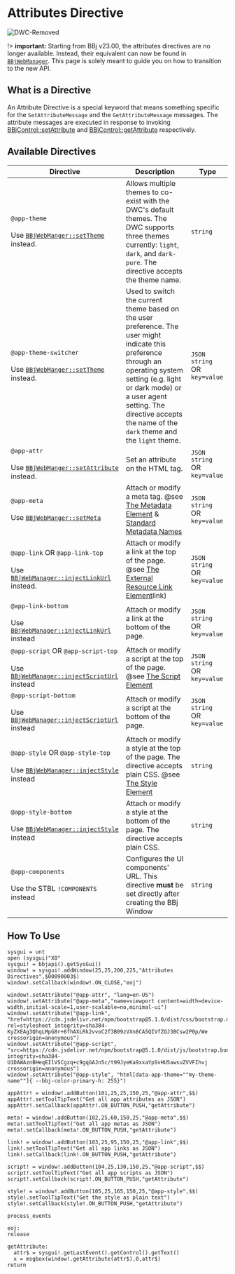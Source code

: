 # Attributes Directive


![DWC-Removed](https://img.shields.io/badge/DWC-Removed-red)

!> **important:** Starting from BBj v23.00, the attributes directives are no longer available. Instead, their equivalent can now be found in [`BBjWebManager`](https://documentation.basis.cloud/BASISHelp/WebHelp/bui/BBjBuiManager/bbjbuimanager.htm). This page is solely meant to guide you on how to transition to the new API.

## What is a Directive

An Attribute Directive is a special keyword that means something specific for the `SetAttributeMessage` and the `GetAttributeMessage` messages. The attribute messages are executed in response to invoking [BBjControl::setAttribute](https://documentation.basis.cloud/BASISHelp/WebHelp/bbjobjects/SysGui/bbjcontrol/BBjControl_setAttribute.htm) and [BBjControl::getAttribute](https://documentation.basis.cloud/BASISHelp/WebHelp/bbjobjects/SysGui/bbjcontrol/BBjControl_getAttribute.htm) respectively.

## Available Directives

| **Directive**                                                                                                                                                                                    | **Description**                                                                                                                                                                                                                                                         | **Type**                     |
| ------------------------------------------------------------------------------------------------------------------------------------------------------------------------------------------------ | ----------------------------------------------------------------------------------------------------------------------------------------------------------------------------------------------------------------------------------------------------------------------- | ---------------------------- |
| `@app-theme` <br><br> Use [`BBjWebManger::setTheme`](https://documentation.basis.cloud/BASISHelp/WebHelp/bui/BBjBuiManager/BBjWebManager_setTheme.htm) instead.                                  | Allows multiple themes to co-exist with the DWC's default themes. The DWC supports three themes currently: `light`, `dark`, and `dark-pure`. The directive accepts the theme name.                                                                                       | `string`                     |
| `@app-theme-switcher` <br><br> Use [`BBjWebManger::setTheme`](https://documentation.basis.cloud/BASISHelp/WebHelp/bui/BBjBuiManager/BBjWebManager_setTheme.htm) instead.                         | Used to switch the current theme based on the user preference. The user might indicate this preference through an operating system setting (e.g. light or dark mode) or a user agent setting. The directive accepts the name of the `dark` theme and the `light` theme. | `JSON string` OR `key=value` |
| `@app-attr` <br><br> Use [`BBjWebManger::setAttribute`](https://documentation.basis.cloud/BASISHelp/WebHelp/bui/BBjBuiManager/BBjBuiManager_setAttribute.htm) instead.                           | Set an attribute on the HTML tag.                                                                                                                                                                                                                                       | `JSON string` OR `key=value` |
| `@app-meta` <br><br> Use [`BBjWebManger::setMeta`](https://documentation.basis.cloud/BASISHelp/WebHelp/bui/BBjBuiManager/BBjBuiManager_setMeta.htm)                                              | Attach or modify a meta tag. @see [The Metadata Element](https://developer.mozilla.org/en-US/docs/Web/HTML/Element/meta) & [Standard Metadata Names](https://developer.mozilla.org/en-US/docs/Web/HTML/Element/meta/name)                                               | `JSON string` OR `key=value` |
| `@app-link` OR `@app-link-top` <br><br> Use [`BBjWebManager::injectLinkUrl`](https://documentation.basis.cloud/BASISHelp/WebHelp/bui/BBjBuiManager/BBjBuiManager_injectLinkUrl.htm) instead.     | Attach or modify a link at the top of the page. @see [The External Resource Link Element](https://developer.mozilla.org/en-US/docs/Web/HTML/Element/)link)                                                                                                              | `JSON string` OR `key=value` |
| `@app-link-bottom` <br><br> Use [`BBjWebManager::injectLinkUrl`](https://documentation.basis.cloud/BASISHelp/WebHelp/bui/BBjBuiManager/BBjBuiManager_injectLinkUrl.htm) instead                  | Attach or modify a link at the bottom of the page.                                                                                                                                                                                                                      | `JSON string` OR `key=value` |
| `@app-script` OR `@app-script-top` <br><br> Use [`BBjWebManager::injectScriptUrl`](https://documentation.basis.cloud/BASISHelp/WebHelp/bui/BBjBuiManager/BBjBuiManager_injectScriptUrl.htm) instead | Attach or modify a script at the top of the page. @see [The Script Element](https://developer.mozilla.org/en-US/docs/Web/HTML/Element/script)                                                                                                                           | `JSON string` OR `key=value` |
| `@app-script-bottom` <br><br> Use [`BBjWebManager::injectScriptUrl`](https://documentation.basis.cloud/BASISHelp/WebHelp/bui/BBjBuiManager/BBjBuiManager_injectScriptUrl.htm) instead               | Attach or modify a script at the bottom of the page.                                                                                                                                                                                                                    | `JSON string` OR `key=value` |
| `@app-style` OR `@app-style-top` <br><br> Use [`BBjWebManager::injectStyle`](https://documentation.basis.cloud/BASISHelp/WebHelp/bui/BBjBuiManager/BBjBuiManager_injectStyle.htm) instead        | Attach or modify a style at the top of the page. The directive accepts plain CSS. @see [The Style Element](https://developer.mozilla.org/en-US/docs/Web/HTML/Element/style)                                                                                             | `string`                     |
| `@app-style-bottom` <br><br> Use [`BBjWebManager::injectStyle`](https://documentation.basis.cloud/BASISHelp/WebHelp/bui/BBjBuiManager/BBjBuiManager_injectStyle.htm) instead                     | Attach or modify a style at the bottom of the page. The directive accepts plain CSS.                                                                                                                                                                                    | `string`                     |
| `@app-components` <br><br> Use the STBL `!COMPONENTS` instead                                                                                                                                    | Configures the UI components' URL. This directive **must** be set directly after creating the BBj Window                                                                                                                                                                | `string`                     |

## How To Use

```BBj
sysgui = unt
open (sysgui)"X0"
sysgui! = bbjapi().getSysGui()
window! = sysgui!.addWindow(25,25,200,225,"Attributes Directives",$00090003$)
window!.setCallback(window!.ON_CLOSE,"eoj")

window!.setAttribute("@app-attr", "lang=en-US")
window!.setAttribute("@app-meta","name=viewport content=width=device-width,initial-scale=1,user-scalable=no,minimal-ui")
window!.setAttribute("@app-link", "href=https://cdn.jsdelivr.net/npm/bootstrap@5.1.0/dist/css/bootstrap.min.css rel=stylesheet integrity=sha384-KyZXEAg3QhqLMpG8r+8fhAXLRk2vvoC2f3B09zVXn8CA5QIVfZOJ3BCsw2P0p/We crossorigin=anonymous")
window!.setAttribute("@app-script", "src=https://cdn.jsdelivr.net/npm/bootstrap@5.1.0/dist/js/bootstrap.bundle.min.js integrity=sha384-U1DAWAznBHeqEIlVSCgzq+c9gqGAJn5c/t99JyeKa9xxaYpSvHU5awsuZVVFIhvj crossorigin=anonymous")
window!.setAttribute("@app-style", "html[data-app-theme=""my-theme-name""]{ --bbj-color-primary-h: 255}")

appAttr! = window!.addButton(101,25,25,150,25,"@app-attr",$$)
appAttr!.setToolTipText("Get all app attributes as JSON")
appAttr!.setCallback(appAttr!.ON_BUTTON_PUSH,"getAttribute")

meta! = window!.addButton(102,25,60,150,25,"@app-meta",$$)
meta!.setToolTipText("Get all app metas as JSON")
meta!.setCallback(meta!.ON_BUTTON_PUSH,"getAttribute")

link! = window!.addButton(103,25,95,150,25,"@app-link",$$)
link!.setToolTipText("Get all app links as JSON")
link!.setCallback(link!.ON_BUTTON_PUSH,"getAttribute")

script! = window!.addButton(104,25,130,150,25,"@app-script",$$)
script!.setToolTipText("Get all app scripts as JSON")
script!.setCallback(script!.ON_BUTTON_PUSH,"getAttribute")

style! = window!.addButton(105,25,165,150,25,"@app-style",$$)
style!.setToolTipText("Get the style as plain text")
style!.setCallback(style!.ON_BUTTON_PUSH,"getAttribute")

process_events

eoj:
release

getAttribute:
  attr$ = sysgui!.getLastEvent().getControl().getText()
  x = msgbox(window!.getAttribute(attr$),0,attr$)
return
```
